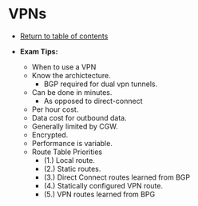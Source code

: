# VPNs

* [Return to table of contents](../../../README.md)

* **Exam Tips:**
  * When to use a VPN
  * Know the archictecture.
    * BGP required for dual vpn tunnels.
  * Can be done in minutes.
    * As opposed to direct-connect
  * Per hour cost.
  * Data cost for outbound data.
  * Generally limited by CGW.
  * Encrypted.
  * Performance is variable.
  * Route Table Priorities
    * (1.) Local route.
    * (2.) Static routes.
    * (3.) Direct Connect routes learned from BGP
    * (4.) Statically configured VPN route.
    * (5.) VPN routes learned from BPG
